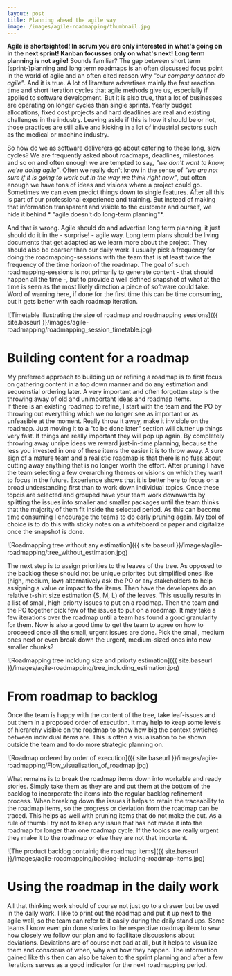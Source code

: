 ```yaml
---
layout: post
title: Planning ahead the agile way 
image: /images/agile-roadmapping/thumbnail.jpg
---
```


**Agile is shortsighted! In scrum you are only interested in what's going on in the next sprint! Kanban focusses only on what's next! Long term planning is not agile!** Sounds familiar? The gap between short term (sprint-)planning and long term roadmaps is an often discussed focus point in the world of agile and an often cited reason why *"our company cannot do agile"*. 
And it is true. A lot of litarature advertises mainly the fast reaction time and short iteration cycles that agile methods give us, especially if applied to software development. But it is also true, that a lot of businesses are operating on longer cycles than single sprints. Yearly budget allocations, fixed cost projects and hard deadlines are real and existing challenges in the industry. Leaving aside if this is how it should be or not, those practices are still alive and kicking in a lot of industrial sectors such as the medical or machine industry. 

So how do we as software deliverers go about catering to these long, slow cycles? We are frequently asked about roadmaps, deadlines, milestones and so on and often enough we are tempted to say, *"we don't want to know, we're doing agile"*. Often we really don't know in the sense of *"we are not sure if it is going to work out in the way we think right now"*, but often enough we have tons of ideas and visions where a project could go. Sometimes we can even predict things down to single features. After all this is part of our professional experience and training. But instead of making that information transparent and visible to the customer and ourself, we hide it behind * "agile doesn't do long-term planning"*. 

And that is wrong. Agile should do and advertise long term planning, it just should do it in the - surprise! - agile way. Long term plans should be living documents that get adapted as we learn more about the project. They should also be coarser than our daily work. I usually pick a frequency for doing the roadmapping-sessions with the team that is at least twice the frequency of the time horizon of the roadmap. The goal of such roadmapping-sessions is not primarily to generate content - that should happen all the time -, but to provide a well defined snapshot of what at the time is seen as the most likely direction a piece of software could take. Word of warning here, if done for the first time this can be time consuming, but it gets better with each roadmap iteration. 

![Timetable illustrating the size of roadmap and roadmapping sessions]({{ site.baseurl }}/images/agile-roadmapping/roadmapping_session_timetable.jpg)

# Building content for a roadmap 

My preferred approach to building up or refining a roadmap is to first focus on gathering content in a top down manner and do any estimation and sequenstial ordering later. A very important and often forgotten step is the throwing away of old and unimportant ideas and roadmap items.  
If there is an existing roadmap to refine, I start with the team and the PO by throwing out everything which we no longer see as important or as unfeasible at the moment. Really throw it away, make it invisible on the roadmap. Just moving it to a "to be done later" section will clutter up things very fast. If things are really important they will pop up again. By completely throwing away unripe ideas we reward just-in-time planning, because the less you invested in one of these items the easier it is to throw away. A sure sign of a mature team and a realistic roadmap is that there is no fuss about cutting away anything that is no longer worth the effort. 
After pruning I have the team selecting a few overarching themes or visions on which they want to focus in the future. Experience shows that it is better here to focus on a broad understanding first than to work down individual topics. Once these topcis are selected and grouped have your team work downwards by splitting the issues into smaller and smaller packages until the team thinks that the majority of them fit inside the selected period. As this can become time consuming I encourage the teams to do early pruning again. My tool of choice is to do this with sticky notes on a whiteboard or paper and digitalize once the snapshot is done. 

![Roadmapping tree without any estimation]({{ site.baseurl }}/images/agile-roadmapping/tree_without_estimation.jpg) 

The next step is to assign priorities to the leaves of the tree. As opposed to the backlog these should not be unique priorites but simplified ones like (high, medium, low) alternatively ask the PO or any stakeholders to help assigning a value or impact to the items. Then have the developers do an relative t-shirt size estimation (S, M, L) of the leaves. This usually results in a list of small, high-priorty issues to put on a roadmap. Then the team and the PO together pick few of the issues to put on a roadmap. It may take a few iterations over the roadmap until a team has found a good granularity for them. 
Now is also a good time to get the team to agree on how to proceeed once all the small, urgent issues are done. Pick the small, medium ones next or even break down the urgent, medium-sized ones into new smaller chunks?

![Roadmapping tree incldung size and priorty estimation]({{ site.baseurl }}/images/agile-roadmapping/tree_including_estimation.jpg)

# From roadmap to backlog 

Once the team is happy with the content of the tree, take leaf-issues and put them in a proposed order of execution. It may help to keep some levels of hierarchy visible on the roadmap to show how big the context swtiches between individual items are. This is often a visualisation to be shown outside the team and to do more strategic planning on.

![Roadmap ordered by order of execution]({{ site.baseurl }}/images/agile-roadmapping/Flow_visualisation_of_roadmap.jpg)

What remains is to break the roadmap items down into workable and ready stories. Simply take them as they are and put them at the bottom of the backlog to incorporate the items into the regular backlog refinement process. When breaking down the issues it helps to retain the traceability to the roadmap items, so the progress or deviation from the roadmap can be traced. This helps as well with pruning items that do not make the cut. As a rule of thumb I try not to keep any issue that has not made it into the roadmap for longer than one roadmap cycle. If the topics are really urgent they make it to the roadmap or else they are not that important. 

![The product backlog containig the roadmap items]({{ site.baseurl }}/images/agile-roadmapping/backlog-including-roadmap-items.jpg)

# Using the roadmap in the daily work 

All that thinking work should of course not just go to a drawer but be used in the daily work. I like to print out the roadmap and put it up next to the agile wall, so the team can refer to it easily during the daily stand ups. Some teams I know even pin done stories to the respective roadmap item to sew how closely we follow our plan and to facilitate discussions about deviations. Deviations are of course not bad at all, but it helps to visualize them and conscious of when, why and how they happen. The information gained like this then can also be taken to the sprint planning and after a few iterations serves as a good indicator for the next roadmapping period. 